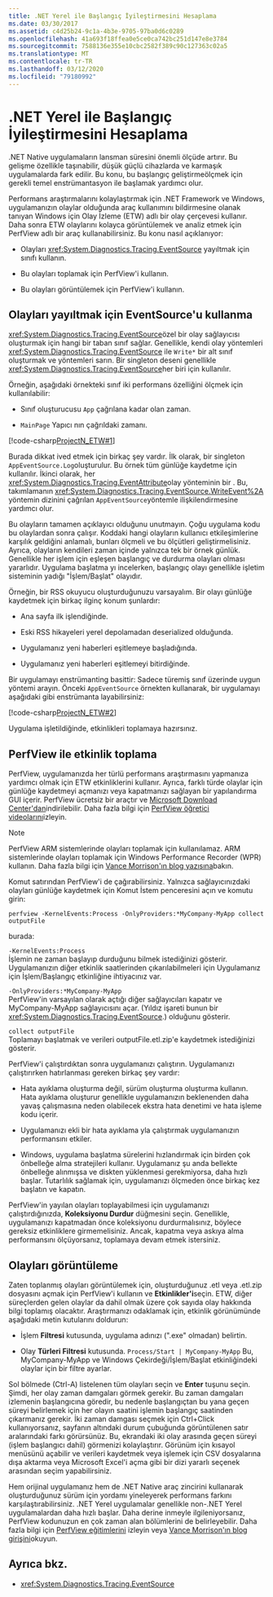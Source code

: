 ```yaml
---
title: .NET Yerel ile Başlangıç İyileştirmesini Hesaplama
ms.date: 03/30/2017
ms.assetid: c4d25b24-9c1a-4b3e-9705-97ba0d6c0289
ms.openlocfilehash: 41a693f18ffea0e5ce0ca742bc251d147e8e3784
ms.sourcegitcommit: 7588136e355e10cbc2582f389c90c127363c02a5
ms.translationtype: MT
ms.contentlocale: tr-TR
ms.lasthandoff: 03/12/2020
ms.locfileid: "79180992"
---
```

# <a name="measuring-startup-improvement-with-net-native"></a>.NET Yerel ile Başlangıç İyileştirmesini Hesaplama
.NET Native uygulamaların lansman süresini önemli ölçüde artırır. Bu gelişme özellikle taşınabilir, düşük güçlü cihazlarda ve karmaşık uygulamalarda fark edilir. Bu konu, bu başlangıç geliştirmeölçmek için gerekli temel enstrümantasyon ile başlamak yardımcı olur.  
  
 Performans araştırmalarını kolaylaştırmak için .NET Framework ve Windows, uygulamanızın olaylar olduğunda araç kullanımını bildirmesine olanak tanıyan Windows için Olay İzleme (ETW) adlı bir olay çerçevesi kullanır. Daha sonra ETW olaylarını kolayca görüntülemek ve analiz etmek için PerfView adlı bir araç kullanabilirsiniz. Bu konu nasıl açıklanıyor:  
  
- Olayları <xref:System.Diagnostics.Tracing.EventSource> yayıltmak için sınıfı kullanın.  
  
- Bu olayları toplamak için PerfView'i kullanın.  
  
- Bu olayları görüntülemek için PerfView'i kullanın.  
  
## <a name="using-eventsource-to-emit-events"></a>Olayları yayıltmak için EventSource'u kullanma  
 <xref:System.Diagnostics.Tracing.EventSource>özel bir olay sağlayıcısı oluşturmak için hangi bir taban sınıf sağlar. Genellikle, kendi olay yöntemleri <xref:System.Diagnostics.Tracing.EventSource> ile `Write*` bir alt sınıf oluşturmak ve yöntemleri sarın. Bir singleton deseni genellikle <xref:System.Diagnostics.Tracing.EventSource>her biri için kullanılır.  
  
 Örneğin, aşağıdaki örnekteki sınıf iki performans özelliğini ölçmek için kullanılabilir:  
  
- Sınıf oluşturucusu `App` çağrılana kadar olan zaman.  
  
- `MainPage` Yapıcı nın çağrıldaki zamanı.  
  
 [!code-csharp[ProjectN_ETW#1](../../../samples/snippets/csharp/VS_Snippets_CLR/projectn_etw/cs/etw1.cs#1)]  
  
 Burada dikkat ived etmek için birkaç şey vardır. İlk olarak, bir singleton `AppEventSource.Log`oluşturulur. Bu örnek tüm günlüğe kaydetme için kullanılır. İkinci olarak, her <xref:System.Diagnostics.Tracing.EventAttribute>olay yönteminin bir . Bu, takımlamanın <xref:System.Diagnostics.Tracing.EventSource.WriteEvent%2A> yöntemin dizinini çağrılan `AppEventSource`yöntemle ilişkilendirmesine yardımcı olur.  
  
 Bu olayların tamamen açıklayıcı olduğunu unutmayın. Çoğu uygulama kodu bu olaylardan sonra çalışır. Koddaki hangi olayların kullanıcı etkileşimlerine karşılık geldiğini anlamalı, bunları ölçmeli ve bu ölçütleri geliştirmelisiniz. Ayrıca, olayların kendileri zaman içinde yalnızca tek bir örnek günlük. Genellikle her işlem için eşleşen başlangıç ve durdurma olayları olması yararlıdır. Uygulama başlatma yı incelerken, başlangıç olayı genellikle işletim sisteminin yadığı "İşlem/Başlat" olayıdır.  
  
 Örneğin, bir RSS okuyucu oluşturduğunuzu varsayalım. Bir olayı günlüğe kaydetmek için birkaç ilginç konum şunlardır:  
  
- Ana sayfa ilk işlendiğinde.  
  
- Eski RSS hikayeleri yerel depolamadan deserialized olduğunda.  
  
- Uygulamanız yeni haberleri eşitlemeye başladığında.  
  
- Uygulamanız yeni haberleri eşitlemeyi bitirdiğinde.  
  
 Bir uygulamayı enstrümanting basittir: Sadece türemiş sınıf üzerinde uygun yöntemi arayın. Önceki `AppEventSource` örnekten kullanarak, bir uygulamayı aşağıdaki gibi enstrümanta layabilirsiniz:  
  
 [!code-csharp[ProjectN_ETW#2](../../../samples/snippets/csharp/VS_Snippets_CLR/projectn_etw/cs/etw2.cs#2)]  
  
 Uygulama işletildiğinde, etkinlikleri toplamaya hazırsınız.  
  
## <a name="gathering-events-with-perfview"></a>PerfView ile etkinlik toplama  
 PerfView, uygulamanızda her türlü performans araştırmasını yapmanıza yardımcı olmak için ETW etkinliklerini kullanır. Ayrıca, farklı türde olaylar için günlüğe kaydetmeyi açmanızı veya kapatmanızı sağlayan bir yapılandırma GUI içerir. PerfView ücretsiz bir araçtır ve [Microsoft Download Center'dan](https://www.microsoft.com/download/details.aspx?id=28567)indirilebilir. Daha fazla bilgi için [PerfView öğretici videolarını](https://channel9.msdn.com/Series/PerfView-Tutorial)izleyin.  
  
> [!NOTE]
> PerfView ARM sistemlerinde olayları toplamak için kullanılamaz. ARM sistemlerinde olayları toplamak için Windows Performance Recorder (WPR) kullanın. Daha fazla bilgi için [Vance Morrison'ın blog yazısına](https://docs.microsoft.com/archive/blogs/vancem/collecting-etwperfview-data-on-an-windows-rt-winrt-arm-surface-device)bakın.  
  
 Komut satırından PerfView'i de çağırabilirsiniz. Yalnızca sağlayıcınızdaki olayları günlüğe kaydetmek için Komut İstem penceresini açın ve komutu girin:  
  
```console
perfview -KernelEvents:Process -OnlyProviders:*MyCompany-MyApp collect outputFile
```  
  
 burada:  
  
 `-KernelEvents:Process`  
 İşlemin ne zaman başlayıp durduğunu bilmek istediğinizi gösterir. Uygulamanızın diğer etkinlik saatlerinden çıkarılabilmeleri için Uygulamanız için İşlem/Başlangıç etkinliğine ihtiyacınız var.  
  
 `-OnlyProviders:*MyCompany-MyApp`  
 PerfView'in varsayılan olarak açtığı diğer sağlayıcıları kapatır ve MyCompany-MyApp sağlayıcısını açar.  (Yıldız işareti bunun bir <xref:System.Diagnostics.Tracing.EventSource>.) olduğunu gösterir.  
  
 `collect outputFile`  
 Toplamayı başlatmak ve verileri outputFile.etl.zip'e kaydetmek istediğinizi gösterir.  
  
 PerfView'i çalıştırdıktan sonra uygulamanızı çalıştırın. Uygulamanızı çalıştırırken hatırlanması gereken birkaç şey vardır:  
  
- Hata ayıklama oluşturma değil, sürüm oluşturma oluşturma kullanın. Hata ayıklama oluşturur genellikle uygulamanızın beklenenden daha yavaş çalışmasına neden olabilecek ekstra hata denetimi ve hata işleme kodu içerir.  
  
- Uygulamanızı ekli bir hata ayıklama yla çalıştırmak uygulamanızın performansını etkiler.  
  
- Windows, uygulama başlatma sürelerini hızlandırmak için birden çok önbelleğe alma stratejileri kullanır. Uygulamanız şu anda bellekte önbelleğe alınmışsa ve diskten yüklenmesi gerekmiyorsa, daha hızlı başlar. Tutarlılık sağlamak için, uygulamanızı ölçmeden önce birkaç kez başlatın ve kapatın.  
  
 PerfView'in yayılan olayları toplayabilmesi için uygulamanızı çalıştırdığınızda, **Koleksiyonu Durdur** düğmesini seçin. Genellikle, uygulamanızı kapatmadan önce koleksiyonu durdurmalısınız, böylece gereksiz etkinliklere girmemelisiniz. Ancak, kapatma veya askıya alma performansını ölçüyorsanız, toplamaya devam etmek istersiniz.  
  
## <a name="displaying-the-events"></a>Olayları görüntüleme  
 Zaten toplanmış olayları görüntülemek için, oluşturduğunuz .etl veya .etl.zip dosyasını açmak için PerfView'i kullanın ve **Etkinlikler'i**seçin. ETW, diğer süreçlerden gelen olaylar da dahil olmak üzere çok sayıda olay hakkında bilgi toplamış olacaktır. Araştırmanızı odaklamak için, etkinlik görünümünde aşağıdaki metin kutularını doldurun:  
  
- İşlem **Filtresi** kutusunda, uygulama adınızı (".exe" olmadan) belirtin.  
  
- Olay **Türleri Filtresi** kutusunda. `Process/Start | MyCompany-MyApp` Bu, MyCompany-MyApp ve Windows Çekirdeği/İşlem/Başlat etkinliğindeki olaylar için bir filtre ayarlar.  
  
 Sol bölmede (Ctrl-A) listelenen tüm olayları seçin ve **Enter** tuşunu seçin. Şimdi, her olay zaman damgaları görmek gerekir. Bu zaman damgaları izlemenin başlangıcına göredir, bu nedenle başlangıçtan bu yana geçen süreyi belirlemek için her olayın saatini işlemin başlangıç saatinden çıkarmanız gerekir. İki zaman damgası seçmek için Ctrl+Click kullanıyorsanız, sayfanın altındaki durum çubuğunda görüntülenen satır aralarındaki farkı görürsünüz. Bu, ekrandaki iki olay arasında geçen süreyi (işlem başlangıcı dahil) görmenizi kolaylaştırır. Görünüm için kısayol menüsünü açabilir ve verileri kaydetmek veya işlemek için CSV dosyalarına dışa aktarma veya Microsoft Excel'i açma gibi bir dizi yararlı seçenek arasından seçim yapabilirsiniz.  
  
 Hem orijinal uygulamanız hem de .NET Native araç zincirini kullanarak oluşturduğunuz sürüm için yordamı yineleyerek performans farkını karşılaştırabilirsiniz.   .NET Yerel uygulamalar genellikle non-.NET Yerel uygulamalardan daha hızlı başlar. Daha derine inmeyle ilgileniyorsanız, PerfView kodunuzun en çok zaman alan bölümlerini de belirleyebilir. Daha fazla bilgi için [PerfView eğitimlerini](https://channel9.msdn.com/Series/PerfView-Tutorial) izleyin veya [Vance Morrison'ın blog girişini](https://docs.microsoft.com/archive/blogs/vancem/publication-of-the-perfview-performance-analysis-tool)okuyun.  
  
## <a name="see-also"></a>Ayrıca bkz.

- <xref:System.Diagnostics.Tracing.EventSource>
